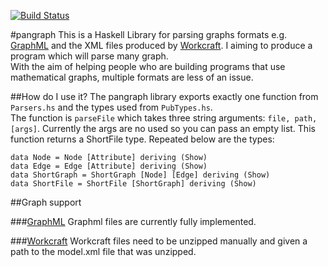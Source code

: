 [![Build Status](https://travis-ci.org/thisiswhereitype/pangraph.svg?branch=master)](https://travis-ci.org/thisiswhereitype/pangraph)

#pangraph
This is a Haskell Library for parsing graphs formats e.g. [GraphML](http://graphml.graphdrawing.org/) and the XML files produced by [Workcraft](www.workcraft.org).
I aiming to produce a program which will parse many graph.  
With the  aim of helping people who are building programs that use mathematical graphs, multiple formats are less of an issue.

##How do I use it?
The pangraph library exports exactly one function from `Parsers.hs` and the types used from `PubTypes.hs`.  
The function is `parseFile` which takes three string arguments: `file, path, [args]`. Currently the args are no used so you can pass an empty list. This function returns a ShortFile type. Repeated below are the types:  

```
data Node = Node [Attribute] deriving (Show)
data Edge = Edge [Attribute] deriving (Show)
data ShortGraph = ShortGraph [Node] [Edge] deriving (Show)
data ShortFile = ShortFile [ShortGraph] deriving (Show)
```

##Graph support

###[GraphML](http://graphml.graphdrawing.org/)
Graphml files are currently fully implemented.

###[Workcraft](www.workcraft.org)
Workcraft files need to be unzipped manually and given a path to the model.xml file that was unzipped.
